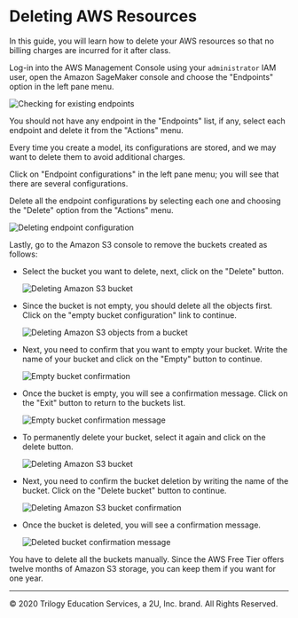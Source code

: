 # Deleting AWS Resources

In this guide, you will learn how to delete your AWS resources so that no billing charges are incurred for it after class.

Log-in into the AWS Management Console using your `administrator` IAM user, open the Amazon SageMaker console and choose the "Endpoints" option in the left pane menu.

![Checking for existing endpoints](Images/aws-delete-sm-endpoints.png)

You should not have any endpoint in the "Endpoints" list, if any, select each endpoint and delete it from the "Actions" menu.

Every time you create a model, its configurations are stored, and we may want to delete them to avoid additional charges.

Click on "Endpoint configurations" in the left pane menu; you will see that there are several configurations.

Delete all the endpoint configurations by selecting each one and choosing the "Delete" option from the "Actions" menu.

![Deleting endpoint configuration](Images/amazon-sagemaker-delete-endpoint-conf.gif)

Lastly, go to the Amazon S3 console to remove the buckets created as follows:

* Select the bucket you want to delete, next, click on the "Delete" button.

  ![Deleting Amazon S3 bucket](Images/delete-amazon-s3-bucket.png)

* Since the bucket is not empty, you should delete all the objects first. Click on the "empty bucket configuration" link to continue.

  ![Deleting Amazon S3 objects from a bucket](Images/amazon-s3-empty-bucket-conf.png)

* Next, you need to confirm that you want to empty your bucket. Write the name of your bucket and click on the "Empty" button to continue.

  ![Empty bucket confirmation](Images/amazon-s3-empty-confirm.png)

* Once the bucket is empty, you will see a confirmation message. Click on the "Exit" button to return to the buckets list.

  ![Empty bucket confirmation message](Images/amazon-s3-empty-confirmation.png)

* To permanently delete your bucket, select it again and click on the delete button.

  ![Deleting Amazon S3 bucket](Images/delete-amazon-s3-bucket.png)

* Next, you need to confirm the bucket deletion by writing the name of the bucket. Click on the "Delete bucket" button to continue.

  ![Deleting Amazon S3 bucket confirmation](Images/amazon-s3-delete-confirm.png)

* Once the bucket is deleted, you will see a confirmation message.

  ![Deleted bucket confirmation message](Images/amazon-s3-delete-confirmation-msg.png)

You have to delete all the buckets manually. Since the AWS Free Tier offers twelve months of Amazon S3 storage, you can keep them if you want for one year.

---
© 2020 Trilogy Education Services, a 2U, Inc. brand. All Rights Reserved.

